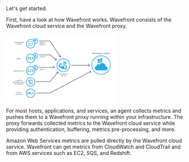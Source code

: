 <div class="container-fluid">
<div class="row">
<p class="lead">Let's get started.</p>
</div>
<div>
<p>First, have a look at how Wavefront works. Wavefront consists of the Wavefront cloud service and the Wavefront proxy.</p>

<img src="images/welcome_integrations_architecture.png" alt="Integrations Architecture" style="display:block;width:60%;max-width:1000px"></img>

<p>For most hosts, applications, and services, an agent collects metrics and pushes them to a Wavefront proxy running within your infrastructure. The proxy forwards collected metrics to the Wavefront cloud service while providing authentication, buffering, metrics pre-processing, and more.</p>

<p>Amazon Web Services metrics are pulled directly by the Wavefront cloud service. Wavefront can get metrics from CloudWatch and CloudTrail and from AWS services such as EC2, SQS, and Redshift.</p>
</div>
</div>  
</div>
